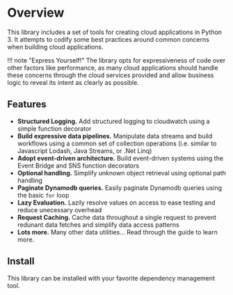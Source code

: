 # Overview

This library includes a set of tools for creating cloud applications in Python 3. It attempts to codify some best practices around common concerns when building cloud applications. 

!!! note "Express Yourself!"
    The library opts for expressiveness of code over other factors like performance, as many cloud applications should handle these concerns through the cloud services provided and allow business logic to reveal its intent as clearly as possible.

## Features
- **Structured Logging.** Add structured logging to cloudwatch using a simple function decorator
- **Build expressive data pipelines.** Manipulate data streams and build workflows using a common set of collection operations (i.e. similar to Javascript Lodash, Java Streams, or .Net Linq)
- **Adopt event-driven architecture.** Build event-driven systems using the Event Bridge and SNS function decorators
- **Optional handling.** Simplify unknown object retrieval using optional path handling
- **Paginate Dynamodb queries.** Easily paginate Dynamodb queries using the basic `for` loop
- **Lazy Evaluation.** Lazily resolve values on access to ease testing and reduce unecessary overhead
- **Request Caching.** Cache data throughout a single request to prevent redunant data fetches and simplify data access patterns
- **Lots more.** Many other data utilities... Read through the guide to learn more.

## Install

This library can be installed with your favorite dependency management tool.
